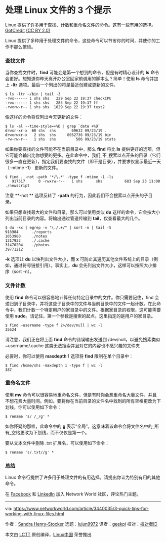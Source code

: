 [#]: collector: (lujun9972)
[#]: translator: (geekpi)
[#]: reviewer: ( )
[#]: publisher: ( )
[#]: url: ( )
[#]: subject: (3 quick tips for working with Linux files)
[#]: via: (https://www.networkworld.com/article/3440035/3-quick-tips-for-working-with-linux-files.html)
[#]: author: (Sandra Henry-Stocker https://www.networkworld.com/author/Sandra-Henry_Stocker/)

处理 Linux 文件的 3 个提示
======
Linux 提供了许多用于查找、计数和重命名文件的命令。这有一些有用的选择。
[GotCredit][1] [(CC BY 2.0)][2]

Linux 提供了多种用于处理文件的命令，这些命令可以节省你的时间，并使你的工作不那么繁琐。

### 查找文件

当你查找文件时，**find** 可能会是第一个想到的命令，但是有时精心设计的 **ls** 命令会更好。想知道你昨天离开办公室回家前调用的脚本么？简单！使用 **ls** 命令并加上 **-ltr** 选项。最后一个列出的将是最近创建或更新的文件。

```
$ ls -ltr ~/bin | tail -3
-rwx------ 1 shs shs   229 Sep 22 19:37 checkCPU
-rwx------ 1 shs shs   285 Sep 22 19:37 ff
-rwxrw-r-- 1 shs shs  1629 Sep 22 19:37 test2
```

像这样的命令将仅列出今天更新的文件：

```
$ ls -al --time-style=+%D | grep `date +%D`
drwxr-xr-x  60 shs  shs       69632 09/23/19 .
drwxrwxr-x   2 shs  shs     8052736 09/23/19 bin
-rw-rw-r--   1 shs  shs         506 09/23/19 stats
```

如果你要查找的文件可能不在当前目录中，那么 **find** 将比 **ls** 提供更好的选项，但它可能会输出比你想要的更多。在此命令中，我们_不_搜索以点开头的目录（它们很多一直在更新），指定我们要查找的文件（即不是目录），并要求仅显示最近一天 （-mtime -1） 更新的文件。

```
$ find . -not -path '*/\.*' -type f -mtime -1 -ls
   917517      0 -rwxrw-r--   1 shs      shs          683 Sep 23 11:00 ./newscript
```

注意 **-not ** 选项反转了 **-path** 的行为，因此我们不会搜索以点开头的子目录。

如果只想查找最大的文件和目录，那么可以使用类似 **du** 这样的命令，它会按大小列出当前目录的内容。将输出通过管道传输到 **tail**，仅查看最大的几个。

```
$ du -kx | egrep -v "\./.+/" | sort -n | tail -5
918984      ./reports
1053980     ./notes
1217932     ./.cache
31470204    ./photos
39771212    .
```

**-k** 选项让 **du** 以块列出文件大小，而 **x** 可防止其遍历其他文件系统上的目录（例如，通过符号链接引用）。事实上，**du** 会先列出文件大小，这样可以按照大小排序（sort -n）。 

### 文件计数

使用 **find** 命令可以很容易地计算任何特定目录中的文件。你只需要记住，find 会递归到子目录中，并将这些子目录中的文件与当前目录中的文件一起计数。在此命令中，我们计数一个特定用户的家目录中的文件。根据家目录的权限，这可能需要使用 **sudo**。请记住，第一个参数是搜索的起点。这里指定的是用户的家目录。

```
$ find ~username -type f 2>/dev/null | wc -l
35624
```

请注意，我们正在将上面 **find** 命令的错误输出发送到 /dev/null，以避免搜索类似 \~username/.cache 这类无法搜索并且对它的内容也不感兴趣的文件夹

必要时，你可以使用 **maxdepth 1** 选项将 **find** 限制在单个目录中：

```
$ find /home/shs -maxdepth 1 -type f | wc -l
387
```

### 重命名文件

使用 **mv** 命令可以很容易地重命名文件，但是有时你会想重命名大量文件，并且不想花费大量时间。例如，要将你在当前目录的文件名中找到的所有空格更改为下划线，你可以使用如下命令：

```
$ rename 's/ /_/g' *
```

如你怀疑的那样，此命令中的 **g** 表示“全局”。这意味着该命令会将文件名中的_所有_空格更改为下划线，而不仅仅是第一个。

要从文本文件中删除 .txt 扩展名，可以使用如下命令：

```
$ rename 's/.txt//g' *
```

### 总结

Linux 命令行提供了许多用于处理文件的有用选择。请提出你认为特别有用的其他命令。

在 [Facebook][4] 和 [LinkedIn][5] 加入 Network World 社区，评论热门主题。

--------------------------------------------------------------------------------

via: https://www.networkworld.com/article/3440035/3-quick-tips-for-working-with-linux-files.html

作者：[Sandra Henry-Stocker][a]
选题：[lujun9972][b]
译者：[geekpi](https://github.com/geekpi)
校对：[校对者ID](https://github.com/校对者ID)

本文由 [LCTT](https://github.com/LCTT/TranslateProject) 原创编译，[Linux中国](https://linux.cn/) 荣誉推出

[a]: https://www.networkworld.com/author/Sandra-Henry_Stocker/
[b]: https://github.com/lujun9972
[1]: https://www.flickr.com/photos/gotcredit/33756797815/in/photolist-TqYpVr-ot3MbP-8GVk75-bDgdSV-d8UqyY-8A1Nvm-bDgHMT-3StdY-c3CSTq-9gXm8m-piEdt6-9Jme84-ao7jBT-9gUejH-9gpPtR-XzrMMD-bqn8Qs-bDa1AK-oV87g2-bqn8SE-7hKg3v-CyDj5-bDgHKF-ppTzHf-84Czrj-dWf3MY-eDXW3i-5nTPZb-oaFrev-bqf6Rw-58EpAQ-5bd2t8-9eyUFb-5zNBi9-6geKFz-ngaqHa-6zDJtt-bvJrAQ-28v4k1Y-6s2qrs-3fPsLz-hDNitm-4nfhZC-7dZYt1-PUTxVi-4nuP2y-bDgdVg-96HPjm-bce6J8-5Mnhy
[2]: https://creativecommons.org/licenses/by/2.0/legalcode
[4]: https://www.facebook.com/NetworkWorld/
[5]: https://www.linkedin.com/company/network-world
